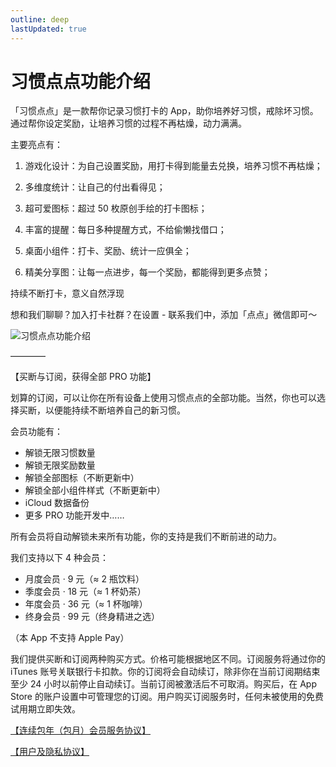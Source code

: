 ```yaml
---
outline: deep
lastUpdated: true
---
```


# 习惯点点功能介绍

「习惯点点」是一款帮你记录习惯打卡的 App，助你培养好习惯，戒除坏习惯。通过帮你设定奖励，让培养习惯的过程不再枯燥，动力满满。

主要亮点有：

1. 游戏化设计：为自己设置奖励，用打卡得到能量去兑换，培养习惯不再枯燥；

2. 多维度统计：让自己的付出看得见；

3. 超可爱图标：超过 50 枚原创手绘的打卡图标；

4. 丰富的提醒：每日多种提醒方式，不给偷懒找借口；

5. 桌面小组件：打卡、奖励、统计一应俱全；

6. 精美分享图：让每一点进步，每一个奖励，都能得到更多点赞；

持续不断打卡，意义自然浮现

想和我们聊聊？加入打卡社群？在设置 - 联系我们中，添加「点点」微信即可～

![习惯点点功能介绍](/images/intro.png)

————

【买断与订阅，获得全部 PRO 功能】

划算的订阅，可以让你在所有设备上使用习惯点点的全部功能。当然，你也可以选择买断，以便能持续不断培养自己的新习惯。

会员功能有：

- 解锁无限习惯数量
- 解锁无限奖励数量
- 解锁全部图标（不断更新中）
- 解锁全部小组件样式（不断更新中）
- iCloud 数据备份
- 更多 PRO 功能开发中……

所有会员将自动解锁未来所有功能，你的支持是我们不断前进的动力。

我们支持以下 4 种会员：

- 月度会员 · 9 元（≈ 2 瓶饮料）
- 季度会员 · 18 元（≈ 1 杯奶茶）
- 年度会员 · 36 元（≈ 1 杯咖啡）
- 终身会员 · 99 元（终身精进之选）

（本 App 不支持 Apple Pay）

我们提供买断和订阅两种购买方式。价格可能根据地区不同。订阅服务将通过你的 iTunes 账号关联银行卡扣款。你的订阅将会自动续订，除非你在当前订阅期结束至少 24 小时以前停止自动续订。当前订阅被激活后不可取消。购买后，在 App Store 的账户设置中可管理您的订阅。用户购买订阅服务时，任何未被使用的免费试用期立即失效。

[【连续包年（包月）会员服务协议】](/user_policy)

[【用户及隐私协议】](/privacy_policy)
